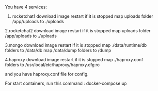 You have 4 services:


1. rocketchat1
download image 
restart if it is stopped
map uploads folder /app/uploads to ./uploads

2.rocketchat2
download image
restart if it is stopped
map uploads folder /app/uploads to ./uploads

3.mongo
download image
restart if it is stopped
map ./data/runtime/db folders to /data/db
map /data/dump folders to /dump

4.haproxy
download image
restart if it is stopped
map ./haproxy.conf folders to /usr/local/etc/haproxy/haproxy.cfg:ro


and you have haproxy.conf file for config.


For start containers, run this command :
docker-compose up

